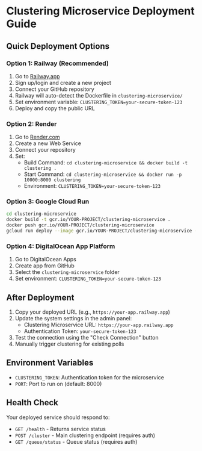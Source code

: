 
# Clustering Microservice Deployment Guide

## Quick Deployment Options

### Option 1: Railway (Recommended)
1. Go to [Railway.app](https://railway.app)
2. Sign up/login and create a new project
3. Connect your GitHub repository
4. Railway will auto-detect the Dockerfile in `clustering-microservice/`
5. Set environment variable: `CLUSTERING_TOKEN=your-secure-token-123`
6. Deploy and copy the public URL

### Option 2: Render
1. Go to [Render.com](https://render.com)
2. Create a new Web Service
3. Connect your repository
4. Set:
   - Build Command: `cd clustering-microservice && docker build -t clustering .`
   - Start Command: `cd clustering-microservice && docker run -p 10000:8000 clustering`
   - Environment: `CLUSTERING_TOKEN=your-secure-token-123`

### Option 3: Google Cloud Run
```bash
cd clustering-microservice
docker build -t gcr.io/YOUR-PROJECT/clustering-microservice .
docker push gcr.io/YOUR-PROJECT/clustering-microservice
gcloud run deploy --image gcr.io/YOUR-PROJECT/clustering-microservice --platform managed
```

### Option 4: DigitalOcean App Platform
1. Go to DigitalOcean Apps
2. Create app from GitHub
3. Select the `clustering-microservice` folder
4. Set environment: `CLUSTERING_TOKEN=your-secure-token-123`

## After Deployment

1. Copy your deployed URL (e.g., `https://your-app.railway.app`)
2. Update the system settings in the admin panel:
   - Clustering Microservice URL: `https://your-app.railway.app`
   - Authentication Token: `your-secure-token-123`
3. Test the connection using the "Check Connection" button
4. Manually trigger clustering for existing polls

## Environment Variables

- `CLUSTERING_TOKEN`: Authentication token for the microservice
- `PORT`: Port to run on (default: 8000)

## Health Check

Your deployed service should respond to:
- `GET /health` - Returns service status
- `POST /cluster` - Main clustering endpoint (requires auth)
- `GET /queue/status` - Queue status (requires auth)
